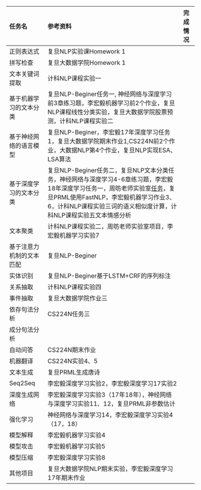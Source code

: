 |任务名 |参考资料 |完成情况|
| :-- | :-- | :---|
| 正则表达式 | 复旦NLP实验课Homework 1| |
| 拼写检查 | 复旦大数据学院Homework 1| |
| 文本关键词提取 |计科NLP课程实验一 | |
| 基于机器学习的文本分类 |复旦NLP-Beginer任务一, 神经网络与深度学习前3章练习题，李宏毅机器学习前2个作业，复旦NLP课程线性分类实验，复旦大数据学院股票预测，计科NLP课程实验二 |  |
|基于神经网络的语言模型 |复旦NLP-Beginer，李宏毅17年深度学习任务1，复旦大数据学院期末作业1,CS224N前2个作业，大数据NLP第4个作业，复旦NLP实现ESA、LSA算法|  |
|基于深度学习的文本分类 |复旦NLP-Beginer任务二，复旦NLP文本分类任务，神经网络与深度学习4-6章练习题，李宏毅18年深度学习任务一，周昉老师实验室[任务](https://github.com/brightmart/text_classification)，复旦PRML使用FastNLP，李宏毅机器学习作业3、6，计科NLP课程实验三词的语义相似度计算，计科NLP课程实验五文本情感分析|  |
|文本聚类 |计科NLP课程实验二，周昉老师实验室项目，李宏毅机器学习实验7 |  |
|基于注意力机制的文本匹配 |复旦NLP-Beginer |  |
|实体识别 |复旦NLP-Beginer基于LSTM+CRF的序列标注 | | |
|关系抽取 |计科NLP课程实验四 |  |
|事件抽取 | 复旦大数据学院作业三|  |
|依存句法分析 |CS224N任务三 | |
|成分句法分析 | | |
|自动问答 |CS224N期末作业 |  |
|机器翻译 |CS224N实验4、5 | |
|文本生成 |复旦PRML生成唐诗 |   |
|Seq2Seq |李宏毅深度学习实验2，李宏毅深度学习17实验2 |  |
|深度生成网络 |李宏毅深度学习实验3（17年18年），神经网络与深度学习实验11、12，复旦PRML非参数估计 |   |
|强化学习|神经网络与深度学习14，李宏毅深度学习实验4（17，18） |    |
|模型解释|李宏毅机器学习实验4 |    |
|模型攻击 |李宏毅机器学习实验5 | |
|模型压缩 |李宏毅深度学习实验8 | |
|其他项目 |复旦大数据学院NLP期末实验，李宏毅深度学习17年期末作业 |   |
